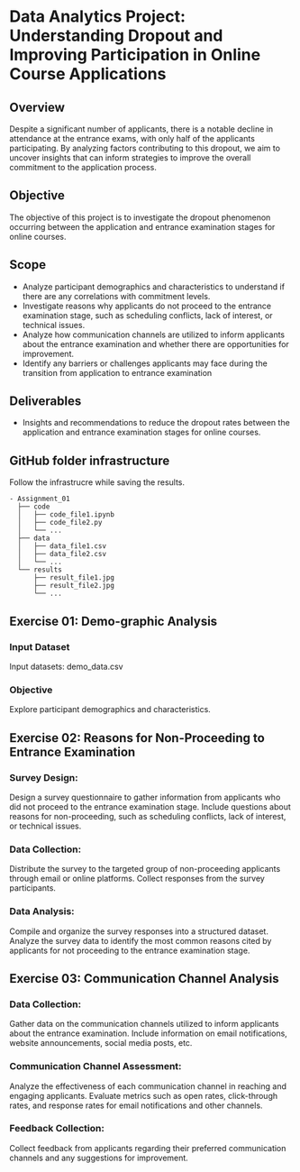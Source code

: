 # Data Analytics Project: Understanding Dropout and Improving Participation in Online Course Applications

## Overview
Despite a significant number of applicants, there is a notable decline in attendance at the entrance exams, with only half of the applicants participating. By analyzing factors contributing to this dropout, we aim to uncover insights that can inform strategies to improve the overall commitment to the application process.

## Objective
The objective of this project is to investigate the dropout phenomenon occurring between the application and entrance examination stages for online courses.

## Scope
- Analyze participant demographics and characteristics to understand if there are any correlations with commitment levels.
- Investigate reasons why applicants do not proceed to the entrance examination stage, such as scheduling conflicts, lack of interest, or technical issues.
- Analyze how communication channels are utilized to inform applicants about the entrance examination and whether there are opportunities for improvement.
- Identify any barriers or challenges applicants may face during the transition from application to entrance examination

## Deliverables
- Insights and recommendations to reduce the dropout rates between the application and entrance examination stages for online courses.

## GitHub folder infrastructure
Follow the infrastrucre while saving the results. 
```
- Assignment_01
  ├── code
  │   ├── code_file1.ipynb
  │   ├── code_file2.py
  │   └── ...
  ├── data
  │   ├── data_file1.csv
  │   ├── data_file2.csv
  │   └── ...
  └── results
      ├── result_file1.jpg
      ├── result_file2.jpg
      └── ...
```

## Exercise 01: Demo-graphic Analysis 

### Input Dataset
Input datasets: demo_data.csv

### Objective
Explore participant demographics and characteristics.

## Exercise 02: Reasons for Non-Proceeding to Entrance Examination

### Survey Design:
Design a survey questionnaire to gather information from applicants who did not proceed to the entrance examination stage.
Include questions about reasons for non-proceeding, such as scheduling conflicts, lack of interest, or technical issues.
### Data Collection:
Distribute the survey to the targeted group of non-proceeding applicants through email or online platforms.
Collect responses from the survey participants.
### Data Analysis:
Compile and organize the survey responses into a structured dataset.
Analyze the survey data to identify the most common reasons cited by applicants for not proceeding to the entrance examination stage.

## Exercise 03: Communication Channel Analysis

### Data Collection:
Gather data on the communication channels utilized to inform applicants about the entrance examination.
Include information on email notifications, website announcements, social media posts, etc.
### Communication Channel Assessment:
Analyze the effectiveness of each communication channel in reaching and engaging applicants.
Evaluate metrics such as open rates, click-through rates, and response rates for email notifications and other channels.
### Feedback Collection:
Collect feedback from applicants regarding their preferred communication channels and any suggestions for improvement.

